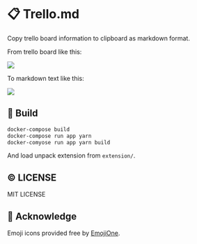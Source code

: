 # :clipboard: Trello.md
Copy trello board information to clipboard as markdown format.

From trello board like this:

![](https://raw.githubusercontent.com/mzp/trello.md/master/images/trello.png)

To markdown text like this:

![](https://raw.githubusercontent.com/mzp/trello.md/master/images/markdown.png)

## :wrench: Build

```sh
docker-compose build
docker-compose run app yarn
docker-comyose run app yarn build
```

And load unpack extension from `extension/`.

## :copyright: LICENSE
MIT LICENSE

## :gift: Acknowledge
Emoji icons provided free by [EmojiOne](https://www.emojione.com).
